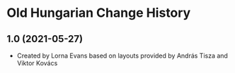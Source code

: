 Old Hungarian Change History
====================

1.0 (2021-05-27)
----------------
* Created by Lorna Evans based on layouts provided by András Tisza and Viktor Kovács
